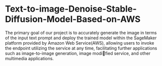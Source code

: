# Text-to-image-Denoise-Stable-Diffusion-Model-Based-on-AWS

The primary goal of our project is to accurately generate the image in terms of the input text prompt and deploy the trained model within the SageMaker platform provided by Amazon Web Service(AWS), allowing users to invoke the endpoint utilizing the service at any time, facilitating further applications such as image-to-image generation, image modified service, and other multimedia applications.
